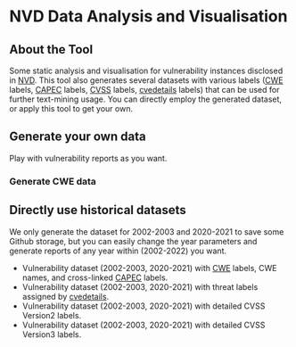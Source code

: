 # NVD Data Analysis and Visualisation

## About the Tool
Some static analysis and visualisation for vulnerability instances disclosed in [NVD](https://nvd.nist.gov/vuln/full-listing). This tool also generates several datasets with various labels ([CWE](https://cwe.mitre.org/index.html) labels, [CAPEC](https://capec.mitre.org/index.html) labels, [CVSS](https://www.first.org/cvss/specification-document) labels, [cvedetails](https://www.cvedetails.com/vulnerabilities-by-types.php) labels) that can be used for further text-mining usage. You can directly employ the generated dataset, or apply this tool to get your own. 


## Generate your own data
Play with vulnerability reports as you want. 
### Generate CWE data


## Directly use historical datasets
We only generate the dataset for 2002-2003 and 2020-2021 to save some Github storage, but you can easily change the year parameters and generate reports of any year within (2002-2022) you want. 
- Vulnerability dataset (2002-2003, 2020-2021) with [CWE](https://cwe.mitre.org/index.html) labels, CWE names, and cross-linked [CAPEC](https://capec.mitre.org/index.html) labels. 
- Vulnerability dataset (2002-2003, 2020-2021) with threat labels assigned by [cvedetails](https://www.cvedetails.com/vulnerabilities-by-types.php).
- Vulnerability dataset (2002-2003, 2020-2021) with detailed CVSS Version2 labels.
- Vulnerability dataset (2002-2003, 2020-2021) with detailed CVSS Version3 labels.
